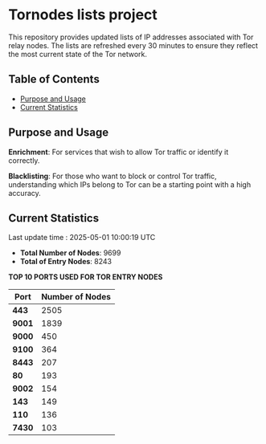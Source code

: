 # Tornodes lists project

This repository provides updated lists of IP addresses associated with Tor relay nodes. The lists are refreshed every 30 minutes to ensure they reflect the most current state of the Tor network.

## Table of Contents

- [Purpose and Usage](#purpose-and-usage)
- [Current Statistics](#current-statistics)


## Purpose and Usage

**Enrichment**: For services that wish to allow Tor traffic or identify it correctly.

**Blacklisting**: For those who want to block or control Tor traffic, understanding which IPs belong to Tor can be a starting point with a high accuracy.

## Current Statistics

Last update time : 2025-05-01 10:00:19 UTC

- **Total Number of Nodes**: 9699
- **Total of Entry Nodes**: 8243

**TOP 10 PORTS USED FOR TOR ENTRY NODES**

| **Port** | **Number of Nodes** |
|------|-----------------|
| **443**   | 2505  |
| **9001**   | 1839  |
| **9000**   | 450  |
| **9100**   | 364  |
| **8443**   | 207  |
| **80**   | 193  |
| **9002**   | 154  |
| **143**   | 149  |
| **110**   | 136  |
| **7430**   | 103  |

